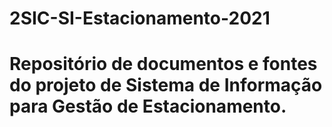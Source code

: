 # 2SIC-SI-Estacionamento-2021
# Repositório de documentos e fontes do projeto de Sistema de Informação para Gestão de Estacionamento.
